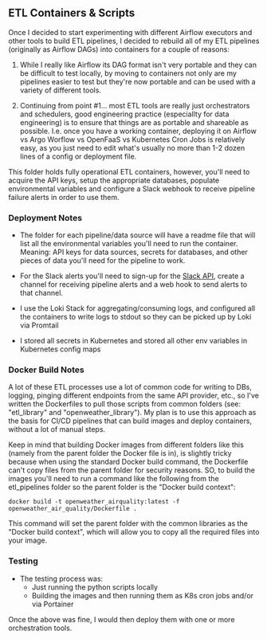 ## ETL Containers & Scripts

Once I decided to start experimenting with different Airflow executors and other tools to build ETL pipelines, I decided to rebuild all of my ETL pipelines (originally as Airflow DAGs) into containers for a couple of reasons: 

1) While I really like Airflow its DAG format isn't very portable and they can be difficult to test locally, by moving to containers not only are my pipelines easier to test but they're now portable and can be used with a variety of different tools. 

2) Continuing from point #1... most ETL tools are really just orchestrators and schedulers, good engineering practice (especiallty for data engineering) is to ensure that things are as portable and shareable as possible. I.e. once you have a working container, deploying it on Airflow vs Argo Worflow vs OpenFaaS vs Kubernetes Cron Jobs is relatively easy, as you just need to edit what's usually no more than 1-2 dozen lines of a config or deployment file. 

This folder holds fully operational ETL containers, however, you'll need to acquire the API keys, setup the appropriate databases, populate environmental variables and configure a Slack webhook to receive pipeline failure alerts in order to use them. 

### Deployment Notes

* The folder for each pipeline/data source will have a readme file that will list all the environmental variables you'll need to run the container. Meaning: API keys for data sources, secrets for databases, and other pieces of data you'll need for the pipeline to work.

* For the Slack alerts you'll need to sign-up for the [Slack API](https://api.slack.com/), create a channel for receiving pipeline alerts and a web hook to send alerts to that channel.

* I use the Loki Stack for aggregating/consuming logs, and configured all the containers to write logs to stdout so they can be picked up by Loki via Promtail 

* I stored all secrets in Kubernetes and stored all other env variables in Kubernetes config maps 


### Docker Build Notes

A lot of these ETL processes use a lot of common code for writing to DBs, logging, pinging different endpoints from the same API provider, etc., so I've written the Dockerfiles to pull those scripts from common folders (see: "etl_library" and "openweather_library"). My plan is to use this approach as the basis for CI/CD pipelines that can build images and deploy containers, without a lot of manual steps. 

Keep in mind that building Docker images from different folders like this (namely from the parent folder the Docker file is in), is slightly tricky because when using the standard Docker build command, the Dockerfile can't copy files from the parent folder for security reasons. SO, to build the images you'll need to run a command like the following from the etl_pipelines folder so the parent folder is the "Docker build context": 

~~~
docker build -t openweather_airquality:latest -f openweather_air_quality/Dockerfile .
~~~

This command will set the parent folder with the common libraries as the "Docker build context", which will allow you to copy all the required files into your image. 

### Testing 
* The testing process was:
    * Just running the python scripts locally
    * Building the images and then running them as K8s cron jobs and/or via Portainer

Once the above was fine, I would then deploy them with one or more orchestration tools. 

